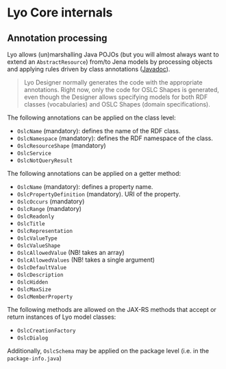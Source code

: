 # Lyo Core internals

## Annotation processing

Lyo allows (un)marshalling Java POJOs (but you will almost always want to extend an `AbstractResource`) from/to Jena models by processing objects and applying rules driven by class annotations ([Javadoc](https://download.eclipse.org/lyo/docs/core/latest/org/eclipse/lyo/oslc4j/core/annotation/package-summary.html)).

> Lyo Designer normally generates the code with the appropriate annotations. Right now, only the code for OSLC Shapes is generated, even though the Designer allows specifying models for both RDF classes (vocabularies) and OSLC Shapes (domain specifications).

The following annotations can be applied on the class level:

- `OslcName` (mandatory): defines the name of the RDF class.
- `OslcNamespace` (mandatory): defines the RDF namespace of the class.
- `OslcResourceShape` (mandatory)
- `OslcService`
- `OslcNotQueryResult`

The following annotations can be applied on a getter method:

- `OslcName` (mandatory): defines a property name.
- `OslcPropertyDefinition` (mandatory). URI of the property.
- `OslcOccurs` (mandatory)
- `OslcRange` (mandatory)
- `OslcReadonly`
- `OslcTitle`
- `OslcRepresentation`
- `OslcValueType`
- `OslcValueShape`
- `OslcAllowedValue` (NB! takes an array)
- `OslcAllowedValues` (NB! takes a single argument)
- `OslcDefaultValue`
- `OslcDescription`
- `OslcHidden`
- `OslcMaxSize`
- `OslcMemberProperty`

The following methods are allowed on the JAX-RS methods that accept or return instances of Lyo model classes:

- `OslcCreationFactory`
- `OslcDialog`

Additionally, `OslcSchema` may be applied on the package level (i.e. in the `package-info.java`) 